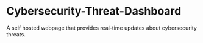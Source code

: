 # Cybersecurity-Threat-Dashboard
A self hosted webpage that provides real-time updates about cybersecurity threats.
